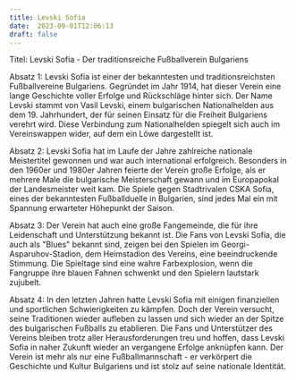 ```yaml
---
title: Levski Sofia
date:  2023-09-01T12:06:13
draft: false
---
```


Titel: Levski Sofia - Der traditionsreiche Fußballverein Bulgariens

Absatz 1: Levski Sofia ist einer der bekanntesten und traditionsreichsten Fußballvereine Bulgariens. Gegründet im Jahr 1914, hat dieser Verein eine lange Geschichte voller Erfolge und Rückschläge hinter sich. Der Name Levski stammt von Vasil Levski, einem bulgarischen Nationalhelden aus dem 19. Jahrhundert, der für seinen Einsatz für die Freiheit Bulgariens verehrt wird. Diese Verbindung zum Nationalhelden spiegelt sich auch im Vereinswappen wider, auf dem ein Löwe dargestellt ist.

Absatz 2: Levski Sofia hat im Laufe der Jahre zahlreiche nationale Meistertitel gewonnen und war auch international erfolgreich. Besonders in den 1960er und 1980er Jahren feierte der Verein große Erfolge, als er mehrere Male die bulgarische Meisterschaft gewann und im Europapokal der Landesmeister weit kam. Die Spiele gegen Stadtrivalen CSKA Sofia, eines der bekanntesten Fußballduelle in Bulgarien, sind jedes Mal ein mit Spannung erwarteter Höhepunkt der Saison.

Absatz 3: Der Verein hat auch eine große Fangemeinde, die für ihre Leidenschaft und Unterstützung bekannt ist. Die Fans von Levski Sofia, die auch als "Blues" bekannt sind, zeigen bei den Spielen im Georgi-Asparuhov-Stadion, dem Heimstadion des Vereins, eine beeindruckende Stimmung. Die Spieltage sind eine wahre Farbexplosion, wenn die Fangruppe ihre blauen Fahnen schwenkt und den Spielern lautstark zujubelt.

Absatz 4: In den letzten Jahren hatte Levski Sofia mit einigen finanziellen und sportlichen Schwierigkeiten zu kämpfen. Doch der Verein versucht, seine Traditionen wieder aufleben zu lassen und sich wieder an der Spitze des bulgarischen Fußballs zu etablieren. Die Fans und Unterstützer des Vereins bleiben trotz aller Herausforderungen treu und hoffen, dass Levski Sofia in naher Zukunft wieder an vergangene Erfolge anknüpfen kann. Der Verein ist mehr als nur eine Fußballmannschaft - er verkörpert die Geschichte und Kultur Bulgariens und ist stolz auf seine nationale Identität.